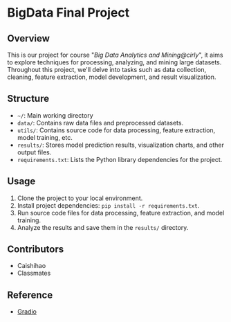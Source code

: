 # BigData Final Project

## Overview
This is our project for course "_Big Data Analytics and Mining@cirly_", it aims to explore techniques for processing, analyzing, and mining large datasets. Throughout this project, we'll delve into tasks such as data collection, cleaning, feature extraction, model development, and result visualization.

## Structure
- `~/`: Main working directory
- `data/`: Contains raw data files and preprocessed datasets.
- `utils/`: Contains source code for data processing, feature extraction, model training, etc.
- `results/`: Stores model prediction results, visualization charts, and other output files.
- `requirements.txt`: Lists the Python library dependencies for the project.

## Usage
1. Clone the project to your local environment.
2. Install project dependencies: `pip install -r requirements.txt`.
3. Run source code files for data processing, feature extraction, and model training.
4. Analyze the results and save them in the `results/` directory.

## Contributors
- Caishihao
- Classmates

## Reference

- [Gradio](https://gradio.app/docs)